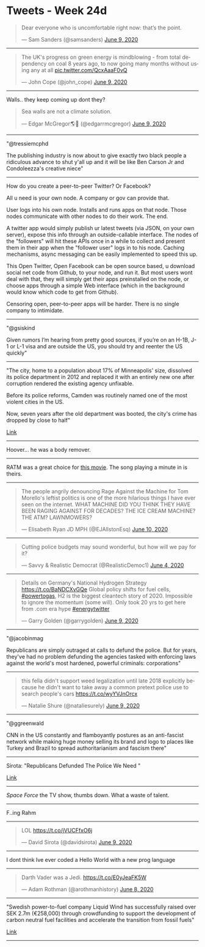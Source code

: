 # Tweets - Week 24d


<blockquote class="twitter-tweet"><p lang="en" dir="ltr">Dear everyone who is uncomfortable right now: that’s the point.</p>&mdash; Sam Sanders (@samsanders) <a href="https://twitter.com/samsanders/status/1270417225028009984?ref_src=twsrc%5Etfw">June 9, 2020</a></blockquote> <script async src="https://platform.twitter.com/widgets.js" charset="utf-8"></script>

---

<blockquote class="twitter-tweet"><p lang="en" dir="ltr">The UK&#39;s progress on green energy is mindblowing - from total dependency on coal 8 years ago, to now going many months without using any at all <a href="https://t.co/QcxAaaF0vQ">pic.twitter.com/QcxAaaF0vQ</a></p>&mdash; John Cope (@john_cope) <a href="https://twitter.com/john_cope/status/1270399620737359872?ref_src=twsrc%5Etfw">June 9, 2020</a></blockquote> <script async src="https://platform.twitter.com/widgets.js" charset="utf-8"></script>

---

Walls.. they keep coming up dont they? 

<blockquote class="twitter-tweet"><p lang="en" dir="ltr">Sea walls are not a climate solution.</p>&mdash; Edgar McGregor🌎🌴 (@edgarrmcgregor) <a href="https://twitter.com/edgarrmcgregor/status/1270400505794027520?ref_src=twsrc%5Etfw">June 9, 2020</a></blockquote> <script async src="https://platform.twitter.com/widgets.js" charset="utf-8"></script>

---

"@tressiemcphd

The publishing industry is now about to give exactly two black people
a ridiculous advance to shut y'all up and it will be like Ben Carson
Jr and Condoleezza's creative niece"

---

How do you create a peer-to-peer Twitter? Or Facebook?

All u need is your own node. A company or gov can provide that.

User logs into his own node. Installs and runs apps on that
node. Those nodes communicate with other nodes to do their work. The
end.

A twitter app would simply publish ur latest tweets (via JSON, on your
own server), expose this info through an outside-callable
interface. The nodes of the "followers" will hit these APIs once in a
while to collect and present them in their app when the "follower
user" logs in to his node. Caching mechanisms, async messaging can be
easily implemented to speed this up.

This Open Twitter, Open Facebook can be open source based, u download
social net code from Github, to your node, and run it. But most users
wont deal with that, they will simply get their apps preinstalled on
the node, or choose apps through a simple Web interface (which in the
background would know which code to get from Github).

Censoring open, peer-to-peer apps will be harder. There is no single
company to intimidate.

---

"@gsiskind

Given rumors I’m hearing from pretty good sources, if you’re on an
H-1B, J-1 or L-1 visa and are outside the US, you should try and
reenter the US quickly"

---

"The city, home to a population about 17% of Minneapolis' size,
dissolved its police department in 2012 and replaced it with an
entirely new one after corruption rendered the existing agency
unfixable.

Before its police reforms, Camden was routinely named one of the most
violent cities in the US.

Now, seven years after the old department was booted, the city's crime
has dropped by close to half"

[Link](https://amp.cnn.com/cnn/2020/06/09/us/disband-police-camden-new-jersey-trnd/index.html)

---

Hoover... he was a body remover.

---

RATM was a great choice for [this movie](https://youtu.be/aTL4qIIxg8A).
The song playing a minute in is theirs.

---

<blockquote class="twitter-tweet"><p lang="en" dir="ltr">The people angrily denouncing Rage Against the Machine for Tom Morello&#39;s leftist politics is one of the more hilarious things I have ever seen on the internet. WHAT MACHINE DID YOU THINK THEY HAVE BEEN RAGING AGAINST FOR DECADES? THE ICE CREAM MACHINE? THE ATM? LAWNMOWERS?</p>&mdash; Elisabeth Ryan JD MPH (@EJAllstonEsq) <a href="https://twitter.com/EJAllstonEsq/status/1270506460133363715?ref_src=twsrc%5Etfw">June 10, 2020</a></blockquote> <script async src="https://platform.twitter.com/widgets.js" charset="utf-8"></script>

---

<blockquote class="twitter-tweet"><p lang="en" dir="ltr">Cutting police budgets may sound wonderful, but how will we pay for it?</p>&mdash; Savvy &amp; Realistic Democrat (@RealisticDemoc1) <a href="https://twitter.com/RealisticDemoc1/status/1268543647550750721?ref_src=twsrc%5Etfw">June 4, 2020</a></blockquote> <script async src="https://platform.twitter.com/widgets.js" charset="utf-8"></script>

---

<blockquote class="twitter-tweet"><p lang="en" dir="ltr">Details on Germany&#39;s National Hydrogen Strategy <a href="https://t.co/BaNDCXvGQe">https://t.co/BaNDCXvGQe</a> Global policy shifts for fuel cells, <a href="https://twitter.com/hashtag/powertogas?src=hash&amp;ref_src=twsrc%5Etfw">#powertogas</a>, H2 is the biggest cleantech story of 2020. Impossible to ignore the momentum (some will). Only took 20 yrs to get here from .com era hype <a href="https://twitter.com/hashtag/energytwitter?src=hash&amp;ref_src=twsrc%5Etfw">#energytwitter</a></p>&mdash; Garry Golden (@garrygolden) <a href="https://twitter.com/garrygolden/status/1270389407900729344?ref_src=twsrc%5Etfw">June 9, 2020</a></blockquote> <script async src="https://platform.twitter.com/widgets.js" charset="utf-8"></script>

---

"@jacobinmag

Republicans are simply outraged at calls to defund the police. But for
years, they've had no problem defunding the agencies tasked with
enforcing laws against the world's most hardened, powerful criminals:
corporations"

---


<blockquote class="twitter-tweet"><p lang="en" dir="ltr">this fella didn&#39;t support weed legalization until late 2018 explicitly because he didn&#39;t want to take away a common pretext police use to search people&#39;s cars <a href="https://t.co/wyYVJnOrcx">https://t.co/wyYVJnOrcx</a></p>&mdash; Natalie Shure (@nataliesurely) <a href="https://twitter.com/nataliesurely/status/1270331449170964485?ref_src=twsrc%5Etfw">June 9, 2020</a></blockquote> <script async src="https://platform.twitter.com/widgets.js" charset="utf-8"></script>

---

"@ggreenwald

CNN in the US constantly and flamboyantly postures as an anti-fascist
network while making huge money selling its brand and logo to places
like Turkey and Brazil to spread authoritarianism and fascism there"

---

Sirota: "Republicans Defunded The Police We Need "

[Link](https://sirota.substack.com/p/republicans-defunded-the-police-we)

---

*Space Force* the TV show, thumbs down. What a waste of talent.

---

F..ing Rahm

---

<blockquote class="twitter-tweet"><p lang="und" dir="ltr">LOL <a href="https://t.co/jVUCFfxO6j">https://t.co/jVUCFfxO6j</a></p>&mdash; David Sirota (@davidsirota) <a href="https://twitter.com/davidsirota/status/1270201036595007488?ref_src=twsrc%5Etfw">June 9, 2020</a></blockquote> <script async src="https://platform.twitter.com/widgets.js" charset="utf-8"></script>

---

I dont think Ive ever coded a Hello World with a new prog language

---

<blockquote class="twitter-tweet"><p lang="de" dir="ltr">Darth Vader was a Jedi. <a href="https://t.co/E0yJeaFK5W">https://t.co/E0yJeaFK5W</a></p>&mdash; Adam Rothman (@arothmanhistory) <a href="https://twitter.com/arothmanhistory/status/1269973752139440134?ref_src=twsrc%5Etfw">June 8, 2020</a></blockquote> <script async src="https://platform.twitter.com/widgets.js" charset="utf-8"></script>

---

"Swedish power-to-fuel company Liquid Wind has successfully raised
over SEK 2.7m (€258,000) through crowdfunding to support the
development of carbon neutral fuel facilities and accelerate the
transition from fossil fuels"

[Link](https://www.h2-view.com/story/liquid-wind-raises-sek-2m/)

---


